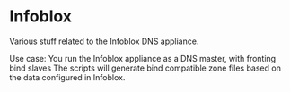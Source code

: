 # Infoblox
Various stuff related to the Infoblox DNS appliance.

Use case: You run the Infoblox appliance as a DNS master, with fronting bind slaves  The scripts will generate bind compatible zone files based on the data configured in Infoblox.
